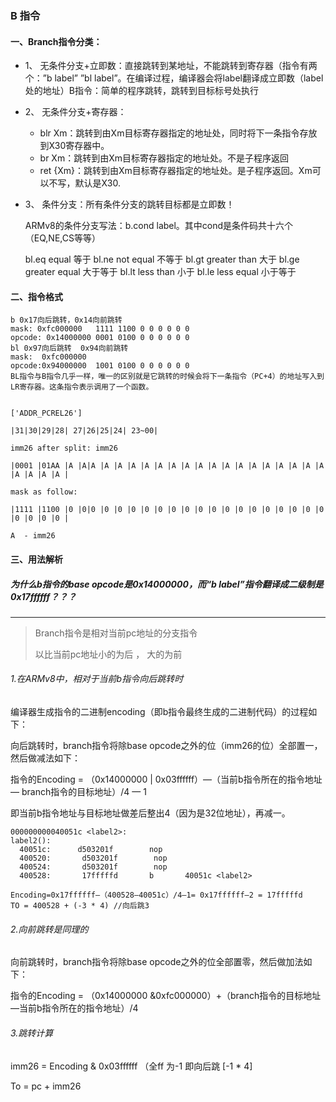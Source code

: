 ### B 指令

#### 一、Branch指令分类：

- 1、 无条件分支+立即数：直接跳转到某地址，不能跳转到寄存器（指令有两个：”b label” ”bl label”。在编译过程，编译器会将label翻译成立即数（label处的地址）B指令：简单的程序跳转，跳转到目标标号处执行

- 2、 无条件分支+寄存器：

  - blr  Xm：跳转到由Xm目标寄存器指定的地址处，同时将下一条指令存放到X30寄存器中。
  - br   Xm：跳转到由Xm目标寄存器指定的地址处。不是子程序返回
  - ret   {Xm}：跳转到由Xm目标寄存器指定的地址处。是子程序返回。Xm可以不写，默认是X30.

- 3、 条件分支：所有条件分支的跳转目标都是立即数！

  ARMv8的条件分支写法：b.cond  label。其中cond是条件码共十六个（EQ,NE,CS等等）
  
  bl.eq equal 等于
  bl.ne not equal 不等于
  bl.gt greater than 大于
  bl.ge greater equal 大于等于
  bl.lt less than 小于
  bl.le less equal 小于等于

#### 二、指令格式

```
b 0x17向后跳转，0x14向前跳转
mask: 0xfc000000   1111 1100 0 0 0 0 0 0
opcode: 0x14000000 0001 0100 0 0 0 0 0 0
bl 0x97向后跳转  0x94向前跳转
mask:  0xfc000000
opcode:0x94000000  1001 0100 0 0 0 0 0 0
BL指令与B指令几乎一样，唯一的区别就是它跳转的时候会将下一条指令（PC+4）的地址写入到LR寄存器。这条指令表示调用了一个函数。

 
['ADDR_PCREL26']

|31|30|29|28| 27|26|25|24| 23~00|

imm26 after split: imm26

|0001 |01AA |A |A|A |A |A |A |A |A |A |A |A |A |A |A |A |A |A |A |A |A |A |A |A |A |

mask as follow:

|1111 |1100 |0 |0|0 |0 |0 |0 |0 |0 |0 |0 |0 |0 |0 |0 |0 |0 |0 |0 |0 |0 |0 |0 |0 |0 |

A  - imm26
```

#### 三、用法解析

#####   为什么b指令的base opcode是0x14000000，而“b  label”指令翻译成二级制是0x17ffffff？？？

------

>  Branch指令是相对当前pc地址的分支指令 
>
> 以比当前pc地址小的为后 ， 大的为前

###### 1.在ARMv8中，相对于当前b指令向后跳转时

编译器生成指令的二进制encoding（即b指令最终生成的二进制代码）的过程如下：

向后跳转时，branch指令将除base opcode之外的位（imm26的位）全部置一，然后做减法如下：

指令的Encoding = （0x14000000 | 0x03ffffff）—（当前b指令所在的指令地址 — branch指令的目标地址）/4 — 1

即当前b指令地址与目标地址做差后整出4（因为是32位地址），再减一。

```
000000000040051c <label2>:
label2():
  40051c:      d503201f        nop
  400520:       d503201f        nop
  400524:       d503201f        nop
  400528:       17fffffd       b       40051c <label2>

Encoding=0x17ffffff—（400528—40051c）/4—1= 0x17ffffff—2 = 17fffffd 
TO = 400528 + (-3 * 4) //向后跳3
```



###### 2.向前跳转是同理的

向前跳转时，branch指令将除base opcode之外的位全部置零，然后做加法如下：

指令的Encoding = （0x14000000 &0xfc000000）+（branch指令的目标地址—当前b指令所在的指令地址）/4

###### 3.跳转计算

imm26 = Encoding & 0x03ffffff  （全ff 为-1 即向后跳 [-1 * 4]

To = pc + imm26